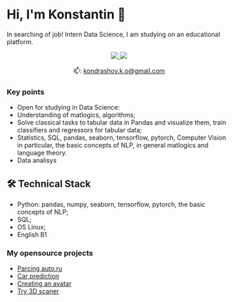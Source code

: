 # Hi, I'm Konstantin 👋

In searching of job!
Intern Data Science, I am studying on an educational platform.

<p align='center'>
   <a href="https://t.me/kondrashovko">
       <img src="https://img.shields.io/badge/Telegram-2CA5E0?style=for-the-badge&logo=telegram&logoColor=white"/>
   </a>
   <a href="https://www.kaggle.com/konstantink101">
       <img src="https://img.shields.io/badge/Kaggle-2CA5E0?style=for-the-badge&logo=kaggle&logoColor=white"/>
   </a>
</p>

<p align='center'> 
   📫: <a href='mailto:kondrashov.k.o@gmail.com'>kondrashov.k.o@gmail.com</a>
</p>


### Key points
*   Open for studying in Data Science:
*   Understanding of matlogics, algorithms;
*   Solve classical tasks to tabular data in Pandas and visualize them, train classifiers and regressors for tabular data;
*   Statistics, SQL, pandas, seaborn, tensorflow, pytorch, Computer Vision in particular, the basic concepts of NLP, in general matlogics and language theory.
*   Data analisys


## 🛠 Technical Stack
*   Python: pandas, numpy, seaborn, tensorflow, pytorch, the basic concepts of NLP;
*   SQL;
*   OS Linux;
*   English B1

### My opensource projects

*  [Parcing auto.ru](https://github.com/Kondrashovko/skillfactory_rds/blob/main/module_6/Parcing_code.ipynb)
*  [Car prediction](https://github.com/Kondrashovko/skillfactory_rds/blob/main/module_6/car-price-prediction-kk.ipynb)
*  [Creating an avatar](https://github.com/Kondrashovko/Computer_Vision/blob/main/NeiroDraw_with_style/My_NeiroDraw.ipynb)
*  [Try 3D scaner](https://github.com/Kondrashovko/My_projects/blob/main/3D_scans/3d_scan_me.stl)


